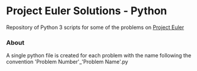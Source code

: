 # Project Euler Solutions - Python
Repository of Python 3 scripts for some of the problems on [Project Euler](https://projecteuler.net)

### About
A single python file is created for each problem with the name following the convention 'Problem Number'\_'Problem Name'.py
